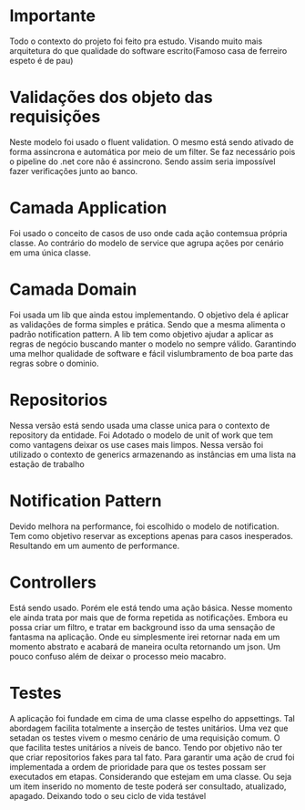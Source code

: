 # Importante
Todo o contexto do projeto foi feito pra estudo. Visando muito mais arquitetura do que qualidade do software escrito(Famoso casa de ferreiro espeto é de pau)

# Validações dos objeto das requisições
Neste modelo foi usado o fluent validation. O mesmo está sendo ativado de forma assincrona e automática por meio de um filter. Se faz necessário pois o pipeline do .net core não é assincrono. Sendo assim seria impossível fazer verificações junto ao banco. 

# Camada Application
Foi usado o conceito de casos de uso onde cada ação contemsua própria classe. Ao contrário do modelo de service que agrupa ações por cenário em uma única classe.

# Camada Domain
Foi usada um lib que ainda estou implementando. O objetivo dela é aplicar as validações de forma simples e prática. Sendo que a mesma alimenta o padrão notification pattern.
A lib tem como objetivo ajudar a aplicar as regras de negócio buscando manter o modelo no sempre válido. Garantindo uma melhor qualidade de software e fácil vislumbramento de boa parte das regras sobre o dominio.

# Repositorios
Nessa versão está sendo usada uma classe unica para o contexto de repository da entidade. Foi Adotado o modelo de unit of work que tem como vantagens deixar os use cases mais limpos. Nessa versão foi utilizado o contexto de generics armazenando as instâncias em uma lista na estação de trabalho

# Notification Pattern 
Devido melhora na performance, foi escolhido o modelo de notification. Tem como objetivo reservar as exceptions apenas para casos inesperados. Resultando em um aumento de performance.

# Controllers
Está sendo usado. Porém ele está tendo uma ação básica. Nesse momento ele ainda trata por mais que de forma repetida as notificações. Embora eu possa criar um filtro, e tratar em background isso da uma sensação de fantasma na aplicação.
Onde eu simplesmente irei retornar nada em um momento abstrato e acabará de maneira oculta retornando um json. Um pouco confuso além de deixar o processo meio macabro.

# Testes
A aplicação foi fundade em cima de uma classe espelho do appsettings. Tal abordagem facilita totalmente a inserção de testes unitários. Uma vez que setadan os testes vivem o mesmo cenário de uma requisição comum. O que facilita testes unitários a níveis de banco.
Tendo por objetivo não ter que criar repositorios fakes para tal fato. 
Para garantir uma ação de crud foi implementada a ordem de prioridade para que os testes possam ser executados em etapas. Considerando que estejam em uma classe. Ou seja um item inserido no momento de teste poderá ser consultado, atualizado, apagado. Deixando todo o seu ciclo de vida testável
